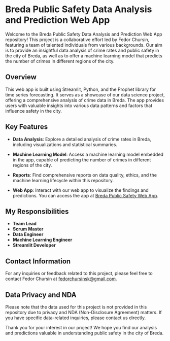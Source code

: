 # Breda Public Safety Data Analysis and Prediction Web App

Welcome to the Breda Public Safety Data Analysis and Prediction Web App repository! This project is a collaborative effort led by Fedor Chursin, featuring a team of talented individuals from various backgrounds. Our aim is to provide an insightful data analysis of crime rates and public safety in the city of Breda, as well as to offer a machine learning model that predicts the number of crimes in different regions of the city.

## Overview

This web app is built using Streamlit, Python, and the Prophet library for time series forecasting. It serves as a showcase of our data science project, offering a comprehensive analysis of crime data in Breda. The app provides users with valuable insights into various data patterns and factors that influence safety in the city.

## Key Features

- **Data Analysis**: Explore a detailed analysis of crime rates in Breda, including visualizations and statistical summaries.

- **Machine Learning Model**: Access a machine learning model embedded in the app, capable of predicting the number of crimes in different regions of the city.

- **Reports**: Find comprehensive reports on data quality, ethics, and the machine learning lifecycle within this repository.

- **Web App**: Interact with our web app to visualize the findings and predictions. You can access the app at [Breda Public Safety Web App](https://breda-municipality-safety.streamlit.app/).

## My Responsibilities

- **Team Lead**
- **Scrum Master**
- **Data Engineer**
- **Machine Learning Engineer**
- **Streamlit Developer**

## Contact Information

For any inquiries or feedback related to this project, please feel free to contact Fedor Chursin at [fedorchursinsk@gmail.com](mailto:fedorchursinsk@gmail.com).

## Data Privacy and NDA

Please note that the data used for this project is not provided in this repository due to privacy and NDA (Non-Disclosure Agreement) matters. If you have specific data-related inquiries, please contact us directly.

Thank you for your interest in our project! We hope you find our analysis and predictions valuable in understanding public safety in the city of Breda.